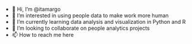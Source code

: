 - 👋 Hi, I’m @itamargo
- 👀 I’m interested in using people data to make work more human
- 🌱 I’m currently learning data analysis and visualization in Python and R
- 💞️ I’m looking to collaborate on people analytics projects
- 📫 How to reach me here

<!---
itamargo/itamargo is a ✨ special ✨ repository because its `README.md` (this file) appears on your GitHub profile.
You can click the Preview link to take a look at your changes.
--->
